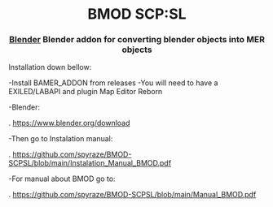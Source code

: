 <h1 align="center">BMOD SCP:SL </h1>
<h3 align="center"><a href="https://www.blender.org/download">Blender</a> Blender addon for converting blender objects into MER objects</h3>

<a href="https://discord.gg/wn8h8Dvx">
     <alt="Report bug on Discord">
</a>    

Installation down bellow:

-Install BAMER_ADDON from releases
-You will need to have a EXILED/LABAPI and plugin Map Editor Reborn

-Blender:

. https://www.blender.org/download

      
-Then go to Instalation manual:

. https://github.com/spyraze/BMOD-SCPSL/blob/main/Instalation_Manual_BMOD.pdf


-For manual about BMOD go to:

. https://github.com/spyraze/BMOD-SCPSL/blob/main/Manual_BMOD.pdf




